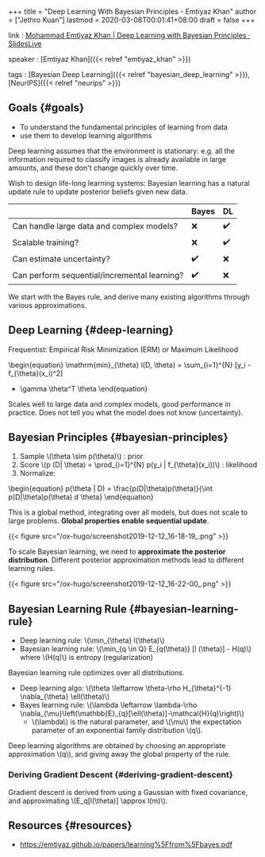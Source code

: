 +++
title = "Deep Learning With Bayesian Principles - Emtiyaz Khan"
author = ["Jethro Kuan"]
lastmod = 2020-03-08T00:01:41+08:00
draft = false
+++

link
: [Mohammad Emtiyaz Khan | Deep Learning with Bayesian Principles · SlidesLive](https://slideslive.com/38921489/deep-learning-with-bayesian-principles)

speaker
: [Emtiyaz Khan]({{< relref "emtiyaz_khan" >}})

tags
: [Bayesian Deep Learning]({{< relref "bayesian_deep_learning" >}}), [NeurIPS]({{< relref "neurips" >}})


## Goals {#goals}

-   To understand the fundamental principles of learning from data
-   use them to develop learning algorithms

Deep learning assumes that the environment is stationary: e.g. all the
information required to classify images is already available in large
amounts, and these don't change quickly over time.

Wish to design life-long learning systems: Bayesian learning has a
natural update rule to update posterior beliefs given new data.

|                                              | Bayes | DL |
|----------------------------------------------|-------|----|
| Can handle large data and complex models?    | ❌    | ✔️  |
| Scalable training?                           | ❌    | ✔️  |
| Can estimate uncertainty?                    | ✔️     | ❌ |
| Can perform sequential/incremental learning? | ✔️     | ❌ |

We start with the Bayes rule, and derive many existing algorithms
through various approximations.


## Deep Learning {#deep-learning}

Frequentist: Empirical Risk Minimization (ERM) or Maximum Likelihood

\begin{equation}
  \mathrm{min}\_{\theta} l(D, \theta) = \sum\_{i=1}^{N} [y\_i - f\_{\theta}(x\_i)^2]
  + \gamma \theta^T \theta
\end{equation}

Scales well to large data and complex models, good performance in
practice. Does not tell you what the model does not know (uncertainty).


## Bayesian Principles {#bayesian-principles}

1.  Sample \\(\theta \sim p(\theta)\\) : prior
2.  Score \\(p (D| \theta) = \prod\_{i=1}^{N} p(y\_i | f\_{\theta}(x\_i))\\) : likelihood
3.  Normalize:

\begin{equation}
  p(\theta | D) = \frac{p(D|\theta)p(\theta)}{\int p(D|\theta)p(\theta) d \theta}
\end{equation}

This is a global method, integrating over all models, but does not
scale to large problems. **Global properties enable sequential update**.

{{< figure src="/ox-hugo/screenshot2019-12-12_16-18-19_.png" >}}

To scale Bayesian learning, we need to **approximate the posterior
distribution**. Different posterior approximation methods lead to
different learning rules.

{{< figure src="/ox-hugo/screenshot2019-12-12_16-22-00_.png" >}}


## Bayesian Learning Rule {#bayesian-learning-rule}

-   Deep learning rule: \\(\min\_{\theta} l(\theta)\\)
-   Bayesian learning rule: \\(\min\_{q \in Q} E\_{q(\theta)} [l (\theta)] -
      H(q)\\) where \\(H(q)\\) is entropy (regularization)

Bayesian learning rule optimizes over all distributions.

-   Deep learning algo: \\(\theta \leftarrow \theta-\rho H\_{\theta}^{-1} \nabla\_{\theta} \ell(\theta)\\)
-   Bayes learning rule: \\(\lambda \leftarrow \lambda-\rho \nabla\_{\mu}\left(\mathbb{E}\_{q}[\ell(\theta)]-\mathcal{H}(q)\right)\\)
    -   \\(\lambda\\) is the natural parameter, and \\(\mu\\) the expectation
        parameter of an exponential family distribution \\(q\\).

Deep learning algorithms are obtained by choosing an appropriate
approximation \\(q\\), and giving away the global property of the rule.


### Deriving Gradient Descent {#deriving-gradient-descent}

Gradient descent is derived from using a Gaussian with fixed
covariance, and approximating \\(E\_q[l(\theta)] \approx l(m)\\).


## Resources {#resources}

-   <https://emtiyaz.github.io/papers/learning%5Ffrom%5Fbayes.pdf>
